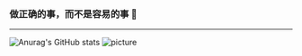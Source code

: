 ### 做正确的事，而不是容易的事 🌱
---
![Anurag's GitHub stats](https://github-readme-stats.vercel.app/api?username=hongshuboy&hide=contribs,prs) 
![picture](https://raw.githubusercontent.com/saadeghi/saadeghi/master/dino.gif)
